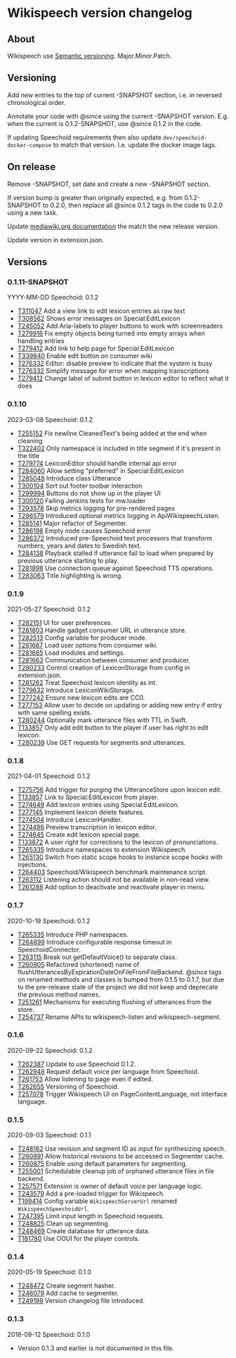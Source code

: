# Wikispeech version changelog

## About

Wikispeech use [Semantic versioning](https://semver.org/). Major.Minor.Patch.

## Versioning

Add new entries to the top of current -SNAPSHOT section,
i.e. in reversed chronological order.

Annotate your code with @since using the current -SNAPSHOT version.
E.g. when the current is 0.1.2-SNAPSHOT, use @since 0.1.2 in the code.

If updating Speechoid requirements then also update `dev/speechoid-docker-compose`
to match that version. I.e. update the docker image tags.

## On release

Remove -SNAPSHOT, set date and create a new -SNAPSHOT section.

If version bump is greater than originally expected,
e.g. from 0.1.2-SNAPSHOT to 0.2.0,
then replace all @since 0.1.2 tags in the code to 0.2.0 using a new task.

Update [mediawiki.org documentation](https://www.mediawiki.org/wiki/Extension:Wikispeech)
the match the new release version.

Update version in extension.json.

## Versions

### 0.1.11-SNAPSHOT
YYYY-MM-DD
Speechoid: 0.1.2

* [T311047](https://phabricator.wikimedia.org/T311047) Add a view link to edit lexicon entries as raw text
* [T308562](https://phabricator.wikimedia.org/T308562) Shows error messages on Special:EditLexicon
* [T245052](https://phabricator.wikimedia.org/T245052) Add Aria-labels to player buttons to work with screenreaders
* [T279916](https://phabricator.wikimedia.org/T279916) Fix empty objects being turned into empty arrays when handling entries
* [T279412](https://phabricator.wikimedia.org/T279412) Add link to help page for Special:EditLexicon
* [T339840](https://phabricator.wikimedia.org/T339840) Enable edit button on consumer wiki
* [T276332](https://phabricator.wikimedia.org/T276332) Editor: disable preview to indicate that the system is busy
* [T276332](https://phabricator.wikimedia.org/T276332) Simplify message for error when mapping transcriptions
* [T279412](https://phabricator.wikimedia.org/T279412) Change label of submit button in lexicon editor to reflect what it does

### 0.1.10
2023-03-08
Speechoid: 0.1.2

* [T255152](https://phabricator.wikimedia.org/T255152) Fix newline CleanedText's being added at the end when cleaning
* [T322402](https://phabricator.wikimedia.org/T322402) Only namespace is included in title segment if it's present in the title
* [T279774](https://phabricator.wikimedia.org/T279774) LexiconEditor should handle internal api error
* [T284060](https://phabricator.wikimedia.org/T284060) Allow setting "preferred" in Special:EditLexicon
* [T285048](https://phabricator.wikimedia.org/T285048) Introduce class Utterance
* [T300104](https://phabricator.wikimedia.org/T300104) Sort out footer toolbar interaction
* [T299994](https://phabricator.wikimedia.org/T299994) Buttons do not show up in the player UI
* [T300120](https://phabricator.wikimedia.org/T300120) Failing Jenkins tests for mw.loader
* [T293578](https://phabricator.wikimedia.org/T293578) Skip metrics logging for pre-rendered pages
* [T286579](https://phabricator.wikimedia.org/T286579) Introduced optional metrics logging in ApiWikispeechListen.
* [T285141](https://phabricator.wikimedia.org/T285141) Major refactor of Segmenter.
* [T286198](https://phabricator.wikimedia.org/T286198) Empty node causes Speechoid error
* [T286372](https://phabricator.wikimedia.org/T286372) Introduced pre-Speechoid text processors that transform numbers, years and dates to Swedish text.
* [T284138](https://phabricator.wikimedia.org/T284138) Playback stalled if utterance fail to load when prepared by previous utterance starting to play.
* [T281898](https://phabricator.wikimedia.org/T281898) Use connection queue against Speechoid TTS operations.
* [T283063](https://phabricator.wikimedia.org/T283063) Title highlighting is wrong.

### 0.1.9
2021-05-27
Speechoid: 0.1.2

* [T282151](https://phabricator.wikimedia.org/T282151) UI for user preferences.
* [T281803](https://phabricator.wikimedia.org/T281803) Handle gadget consumer URL in utterance store.
* [T282513](https://phabricator.wikimedia.org/T282513) Config variable for producer mode.
* [T281667](https://phabricator.wikimedia.org/T281667) Load user options from consumer wiki.
* [T281665](https://phabricator.wikimedia.org/T281665) Load modules and settings.
* [T281663](https://phabricator.wikimedia.org/T281663) Communication between consumer and producer.
* [T280233](https://phabricator.wikimedia.org/T280233) Control creation of LexiconStorage from config in extension.json.
* [T281262](https://phabricator.wikimedia.org/T281262) Treat Speechoid lexicon identity as int.
* [T279632](https://phabricator.wikimedia.org/T279632) Introduce LexiconWikiStorage.
* [T277242](https://phabricator.wikimedia.org/T277242) Ensure new lexicon edits are CC0.
* [T277153](https://phabricator.wikimedia.org/T277153) Allow user to decide on updating or adding new entry if entry with same spelling exists.
* [T280244](https://phabricator.wikimedia.org/T280244) Optionally mark utterance files with TTL in Swift.
* [T133857](https://phabricator.wikimedia.org/T133857) Only add edit button to the player if user has right to edit lexicon.
* [T280239](https://phabricator.wikimedia.org/T280239) Use GET requests for segments and utterances.

### 0.1.8
2021-04-01
Speechoid: 0.1.2

* [T275756](https://phabricator.wikimedia.org/T275756) Add trigger for purging the UtteranceStore upon lexicon edit.
* [T133857](https://phabricator.wikimedia.org/T133857) Link to Special:EditLexicon from player.
* [T274649](https://phabricator.wikimedia.org/T274649) Add lexicon entries using Special:EditLexicon.
* [T277145](https://phabricator.wikimedia.org/T277145) Implement lexicon delete features.
* [T274504](https://phabricator.wikimedia.org/T274504) Introduce LexiconHandler.
* [T274486](https://phabricator.wikimedia.org/T274486) Preview transcription in lexicon editor.
* [T274645](https://phabricator.wikimedia.org/T274645) Create edit lexicon special page.
* [T133872](https://phabricator.wikimedia.org/T133872) A user right for corrections to the lexicon of pronunciations.
* [T265335](https://phabricator.wikimedia.org/T265335) Introduce namespaces to extension Wikispeech.
* [T265130](https://phabricator.wikimedia.org/T265130) Switch from static scope hooks to instance scope hooks with injections.
* [T264403](https://phabricator.wikimedia.org/T264403) Speechoid/Wikispeech benchmark maintenance script.
* [T263112](https://phabricator.wikimedia.org/T263112) Listening action should not be available in non-read view.
* [T261288](https://phabricator.wikimedia.org/T261288) Add option to deactivate and reactivate player in menu.

### 0.1.7
2020-10-19
Speechoid: 0.1.2

* [T265335](https://phabricator.wikimedia.org/T265335) Introduce PHP namespaces.
* [T264899](https://phabricator.wikimedia.org/T264899) Introduce configurable response timeout in SpeechoidConnector.
* [T263115](https://phabricator.wikimedia.org/T263115) Break out getDefaultVoice() to separate class.
* [T260905](https://phabricator.wikimedia.org/T260905) Refactored (shortened) name of flushUtterancesByExpirationDateOnFileFromFileBackend.
  @since tags on renamed methods and classes is bumped from 0.1.5 to 0.1.7,
  but due to the pre-release state of the project
  we did not keep and deprecate the previous method names.
* [T251261](https://phabricator.wikimedia.org/T251261) Mechanisms for executing flushing of utterances from the store.
* [T254737](https://phabricator.wikimedia.org/T254737) Rename APIs to wikispeech-listen and wikispeech-segment.

### 0.1.6
2020-09-22
Speechoid: 0.1.2

* [T262387](https://phabricator.wikimedia.org/T262387) Update to use Speechoid 0.1.2.
* [T262948](https://phabricator.wikimedia.org/T262948) Request default voice per language from Speechoid.
* [T261753](https://phabricator.wikimedia.org/T261753) Allow listening to page even if edited.
* [T262655](https://phabricator.wikimedia.org/T262655) Versioning of Speechoid.
* [T257078](https://phabricator.wikimedia.org/T257078) Trigger Wikispeech UI on PageContentLanguage, not interface language.

### 0.1.5
2020-09-03
Speechoid: 0.1.1

* [T248162](https://phabricator.wikimedia.org/T248162) Use revision and segment ID as input for synthesizing speech.
* [T260891](https://phabricator.wikimedia.org/T260891) Allow historical revisions to be accessed in Segmenter cache.
* [T260875](https://phabricator.wikimedia.org/T260875) Enable using default parameters for segmenting.
* [T255001](https://phabricator.wikimedia.org/T255001) Schedulable cleanup job of orphaned utterance files in file backend.
* [T257571](https://phabricator.wikimedia.org/T257571) Extension is owner of default voice per language logic.
* [T243579](https://phabricator.wikimedia.org/T243579) Add a pre-loaded trigger for Wikispeech.
* [T199414](https://phabricator.wikimedia.org/T199414) Config variable `WikispeechServerUrl` renamed `WikispeechSpeechoidUrl`.
* [T247395](https://phabricator.wikimedia.org/T247395) Limit input length in Speechoid requests.
* [T248825](https://phabricator.wikimedia.org/T248825) Clean up segmenting.
* [T248469](https://phabricator.wikimedia.org/T248469) Create database for utterance data.
* [T181780](https://phabricator.wikimedia.org/T181780) Use OOUI for the player controls.

### 0.1.4
2020-05-19
Speechoid: 0.1.0

* [T248472](https://phabricator.wikimedia.org/T248472) Create segment hasher.
* [T246079](https://phabricator.wikimedia.org/T246079) Add cache to segmenter.
* [T249198](https://phabricator.wikimedia.org/T249198) Version changelog file introduced.

### 0.1.3
2018-09-12
Speechoid: 0.1.0

* Version 0.1.3 and earlier is not documented in this file.
